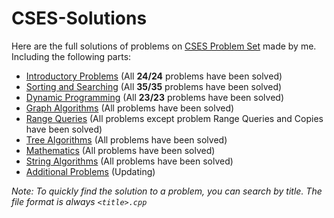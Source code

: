 # CSES-Solutions

Here are the full solutions of problems on [CSES Problem Set](https://cses.fi/problemset) made by me. Including the following parts:

* [Introductory Problems](https://github.com/truongcongthanh2000/CSES-Solutions/tree/master/Introductory%20Problems) (All **24/24** problems have been solved)
* [Sorting and Searching](https://github.com/truongcongthanh2000/CSES-Solutions/tree/master/Sorting%20and%20Searching) (All **35/35** problems have been solved)
* [Dynamic Programming](https://github.com/truongcongthanh2000/CSES-Solutions/tree/master/Dynamic%20Programming) (All **23/23** problems have been solved)
* [Graph Algorithms](https://github.com/truongcongthanh2000/CSES-Solutions/tree/master/Graph%20Algorithms) (All problems have been solved)
* [Range Queries](https://github.com/truongcongthanh2000/CSES-Solutions/tree/master/Range%20Queries) (All problems except problem Range Queries and Copies have been solved)
* [Tree Algorithms](https://github.com/truongcongthanh2000/CSES-Solutions/tree/master/Tree%20Algorithms) (All problems have been solved)
* [Mathematics](https://github.com/truongcongthanh2000/CSES-Solutions/tree/master/Mathematics) (All problems have been solved)
* [String Algorithms](https://github.com/truongcongthanh2000/CSES-Solutions/tree/master/String%20Algorithms) (All problems have been solved)
* [Additional Problems]() (Updating)

*Note: To quickly find the solution to a problem, you can search by title. The file format is always ```<title>.cpp```*